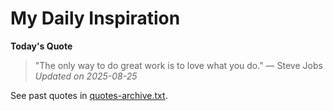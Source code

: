 # My Daily Inspiration

**Today's Quote**  
> "The only way to do great work is to love what you do." — Steve Jobs  
*Updated on 2025-08-25*

See past quotes in [quotes-archive.txt](quotes-archive.txt).